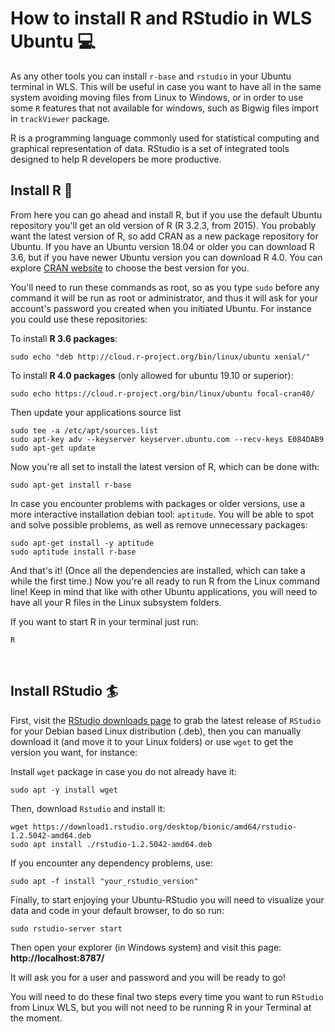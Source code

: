 # How to install R and RStudio in WLS Ubuntu :computer:

As any other tools you can install `r-base` and `rstudio` in your Ubuntu terminal in WLS. This will be useful in case you want to have all in the same system avoiding moving files from Linux to Windows, or in order to use some `R` features that not available for windows, such as Bigwig files import in `trackViewer` package.

R is a programming language commonly used for statistical computing and graphical representation of data. RStudio is a set of integrated tools designed to help R developers be more productive.


## Install R :fishing_pole_and_fish:
From here you can go ahead and install R, but if you use the default Ubuntu repository you'll get an old version of R (R 3.2.3, from 2015). You probably want the latest version of R, so add CRAN as a new package repository for Ubuntu. If you have an Ubuntu version 18.04 or older you can download R 3.6, but if you have newer Ubuntu version you can download R 4.0. You can explore [CRAN website](https://cran.r-project.org/bin/linux/ubuntu/) to choose the best version for you.

You'll need to run these commands as root, so as you type `sudo` before any command it will be run as root or administrator, and thus it will ask for your account's password you created when you initiated Ubuntu. For instance you could use these repositories:

To install **R 3.6 packages**:
````
sudo echo "deb http://cloud.r-project.org/bin/linux/ubuntu xenial/" 
````

To install **R 4.0 packages** (only allowed for ubuntu 19.10 or superior):
````
sudo echo https://cloud.r-project.org/bin/linux/ubuntu focal-cran40/
````
Then update your applications source list
````
sudo tee -a /etc/apt/sources.list
sudo apt-key adv --keyserver keyserver.ubuntu.com --recv-keys E084DAB9
sudo apt-get update
````

Now you're all set to install the latest version of R, which can be done with:
````
sudo apt-get install r-base
````
In case you encounter problems with packages or older versions, use a more interactive installation debian tool: `aptitude`. You will be able to spot and solve possible problems, as well as remove unnecessary packages:
````
sudo apt-get install -y aptitude
sudo aptitude install r-base
````

And that's it! (Once all the dependencies are installed, which can take a while the first time.) Now you're all ready to run R from the Linux command line! 
Keep in mind that like with other Ubuntu applications, you will need to have all your R files in the Linux subsystem folders.

If you want to start R in your terminal just run:
````
R
````  
<br/>

## Install RStudio :surfer:
First, visit the  [RStudio downloads page](https://rstudio.com/products/rstudio/download/#download) to grab the latest release of `RStudio` for your Debian based Linux distribution (.deb), then you can manually download it (and move it to your Linux folders) or use `wget` to get the version you want, for instance:

Install `wget` package in case you do not already have it:
````
sudo apt -y install wget
````

Then, download `Rstudio` and install it:
````
wget https://download1.rstudio.org/desktop/bionic/amd64/rstudio-1.2.5042-amd64.deb
sudo apt install ./rstudio-1.2.5042-amd64.deb
````

If you encounter any dependency problems, use:
````
sudo apt -f install "your_rstudio_version"
````

Finally, to start enjoying your Ubuntu-RStudio you will need to visualize your data and code in your default browser, to do so run:

````
sudo rstudio-server start
````
Then open your explorer (in Windows system) and visit this page: **http://localhost:8787/**

It will ask you for a user and password and you will be ready to go!

You will need to do these final two steps every time you want to run `RStudio` from Linux WLS, but you will not need to be running R in your Terminal at the moment.
